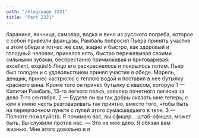 ```yaml
---
path: "/blog/page_2221"
title: "Part 2221"
---
```


 баранина, яичница, самовар, водка и вино из русского погреба, которое с собой привезли французы, Рамбаль попросил Пьера принять участие в этом обеде и тотчас же сам, жадно и быстро, как здоровый и голодный человек, принялся есть, быстро пережевывая своими сильными зубами, беспрестанно причмокивая и приговаривая: excellent, exquis!5 Лицо его раскраснелось и покрылось по̀том. Пьер был голоден и с удовольствием принял участие в обеде. Морель, денщик, принес кастрюлю с теплою водой и поставил в нее бутылку красного вина. Кроме того он принес бутылку с квасом, которую 1 — Капитан Рамбаль, 13-го легкого полка, кавалер почетного легиона зa дело 7-го сентября,
2 — Будете ли вы так добры сказать мне теперь, с кем я имею честь разговаривать так приятно, вместо того, чтобы быть на перевязочном пункте с пулей этого сумасшедшего в теле.
3 — Полноте пожалуйста. Я понимаю вас, вы офицер... штаб-офицер, может быть. Вы служили против нас. — Это не мое дело. Я обязан вам жизнью. Мне этого довольно и я 
